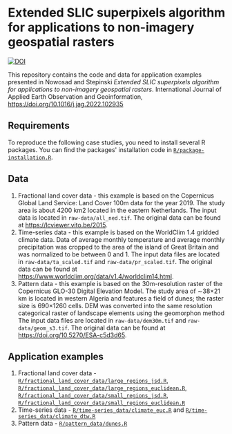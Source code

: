 # Extended SLIC superpixels algorithm for applications to non-imagery geospatial rasters

[![DOI](https://img.shields.io/badge/DOI-10.1016/j.jag.2022.102935-blue)](https://doi.org/10.1016/j.jag.2022.102935)

This repository contains the code and data for application examples presented in Nowosad and Stepinski *Extended SLIC superpixels algorithm for applications to non-imagery geospatial rasters*. International Journal of Applied Earth Observation and Geoinformation, https://doi.org/10.1016/j.jag.2022.102935

## Requirements

To reproduce the following case studies, you need to install several R packages.
You can find the packages' installation code in [`R/package-installation.R`](R/package-installation.R).

## Data

1. Fractional land cover data - this example is based on the Copernicus Global Land Service: Land Cover 100m data for the year 2019. 
The study area is about 4200 km2 located in the eastern Netherlands. 
The input data is located in `raw-data/all_ned.tif`.
The original data can be found at https://lcviewer.vito.be/2015.
2. Time-series data - this example is based on the WorldClim 1.4 gridded climate data. 
Data of average monthly temperature and average monthly precipitation was cropped to the area of the island of Great Britain and was normalized to be between 0 and 1.
The input data files are located in `raw-data/ta_scaled.tif` and `raw-data/pr_scaled.tif`.
The original data can be found at https://www.worldclim.org/data/v1.4/worldclim14.html.
3. Pattern data - this example is based on the 30m-resolution raster of the Copernicus GLO-30 Digital Elevation Model.
The study area of ∼38×21 km is located in western Algeria and features a field of dunes; the raster size is 690×1260 cells.
DEM was converted into the same resolution categorical raster of landscape elements using the geomorphon method
The input data files are located in `raw-data/dem30m.tif` and `raw-data/geom_s3.tif`.
The original data can be found at https://doi.org/10.5270/ESA-c5d3d65.

## Application examples

1. Fractional land cover data - [`R/fractional_land_cover_data/large_regions_jsd.R`](R/fractional_land_cover_data/large_regions_jsd.R), [`R/fractional_land_cover_data/large_regions_euclidean.R`](R/fractional_land_cover_data/large_regions_euclidean.R), [`R/fractional_land_cover_data/small_regions_jsd.R`](R/fractional_land_cover_data/small_regions_jsd.R), [`R/fractional_land_cover_data/small_regions_euclidean.R`](R/fractional_land_cover_data/small_regions_euclidean.R)
2. Time-series data - [`R/time-series_data/climate_euc.R`](R/time-series_data/climate_euc.R) and [`R/time-series_data/climate_dtw.R`](R/time-series_data/climate_dtw.R)
3. Pattern data - [`R/pattern_data/dunes.R`](R/pattern_data/dunes.R)
